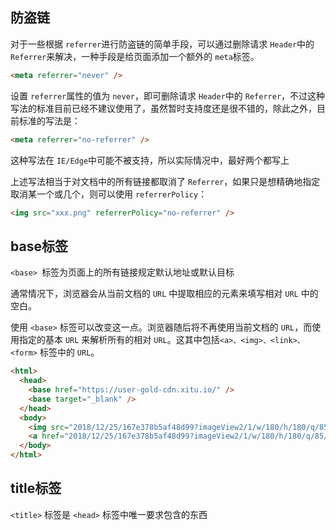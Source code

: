 ## 防盗链

对于一些根据 `referrer`进行防盗链的简单手段，可以通过删除请求 `Header`中的 `Referrer`来解决，一种手段是给页面添加一个额外的 `meta`标签。

```html
<meta referrer="never" />
```

设置 `referrer`属性的值为 `never`，即可删除请求 `Header`中的 `Referrer`，不过这种写法的标准目前已经不建议使用了，虽然暂时支持度还是很不错的，除此之外，目前标准的写法是：

```html
<meta referrer="no-referrer" />
```

这种写法在 `IE/Edge`中可能不被支持，所以实际情况中，最好两个都写上

上述写法相当于对文档中的所有链接都取消了 `Referrer`，如果只是想精确地指定取消某一个或几个，则可以使用 `referrerPolicy`：

```html
<img src="xxx.png" referrerPolicy="no-referrer" />
```

## base标签

`<base> `标签为页面上的所有链接规定默认地址或默认目标

通常情况下，浏览器会从当前文档的 `URL` 中提取相应的元素来填写相对 `URL` 中的空白。

使用 `<base>` 标签可以改变这一点。浏览器随后将不再使用当前文档的 `URL`，而使用指定的基本 `URL` 来解析所有的相对 `URL`。这其中包括`<a>、<img>、<link>、<form>` 标签中的 `URL`。

```html
<html>
  <head>
    <base href="https://user-gold-cdn.xitu.io/" />
    <base target="_blank" />
  </head>
  <body>
    <img src="2018/12/25/167e378b5af48d99?imageView2/1/w/180/h/180/q/85/format/webp/interlace/1" />
    <a href="2018/12/25/167e378b5af48d99?imageView2/1/w/180/h/180/q/85/format/webp/interlace/1">跳转</a>
  </body>
</html>
```

## title标签

`<title>` 标签是 `<head>` 标签中唯一要求包含的东西

